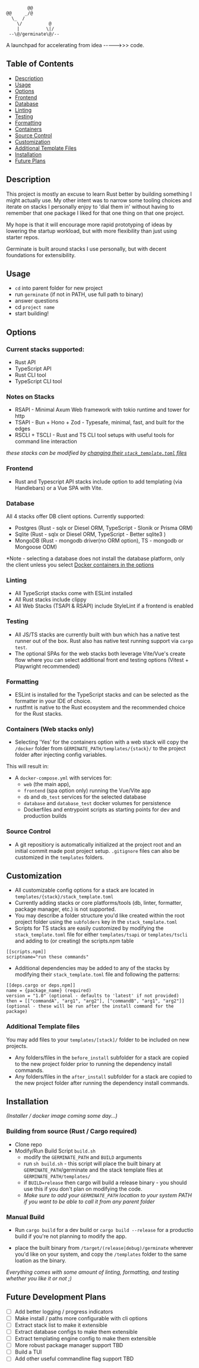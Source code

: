 ```
        @@
@@     _/@
  \_  /
    \/          @
    |          \|/
 --\@/germinate\@/--
```

A launchpad for accelerating from idea ----->>> code. 

## Table of Contents
- [Description](#description)
- [Usage](#usage)
- [Options](#options)
- [Frontend](#frontend)
- [Database](#database)
- [Linting](#linting)
- [Testing](#testing)
- [Formatting](#formatting)
- [Containers](#containers-web-stacks-only)
- [Source Control](#source-control)
- [Customization](#customization)
- [Additional Template Files](#additional-template-files)
- [Installation](#installation)
- [Future Plans](#future-development-plans)

## Description
This project is mostly an excuse to learn Rust better by building something I might actually use. My other intent was to narrow some tooling choices and iterate on stacks I personally enjoy to 'dial them in' without having to remember that one package I liked for that one thing on that one project.  

My hope is that it will encourage more rapid prototyping of ideas by lowering the startup workload, but with more flexibility than just using starter repos. 

Germinate is built around stacks I use personally, but with decent foundations for extensibility. 

## Usage 
- `cd` into parent folder for new project
- run `germinate` (if not in PATH, use full path to binary)
- answer questions
- cd `project name` 
- start building! 

## Options
### Current stacks supported:
- Rust API
- TypeScript API
- Rust CLI tool
- TypeScript CLI tool

### Notes on Stacks 
- RSAPI - Minimal Axum Web framework with tokio runtime and tower for http
- TSAPI - Bun + Hono + Zod - Typesafe, minimal, fast, and built for the edges
- RSCLI + TSCLI - Rust and TS CLI tool setups with useful tools for command line interaction

_these stacks can be modified by [changing their `stack_template.toml` files](#customization)_
### Frontend
- Rust and Typescript API stacks include option to add templating (via Handlebars) or a Vue SPA with Vite. 

### Database
All 4 stacks offer DB client options. Currently supported:
- Postgres (Rust - sqlx or Diesel ORM, TypeScript - Slonik or Prisma ORM)
- Sqlite (Rust - sqlx or Diesel ORM, TypeScript - Better sqlite3 )
- MongoDB (Rust - mongodb driver(no ORM option), TS - mongodb or Mongoose ODM)

*Note - selecting a database does not install the database platform, only the client unless you select [Docker containers in the options](#containers)

### Linting
- All TypeScript stacks come with ESLint installed 
- All Rust stacks include clippy
- All Web Stacks (TSAPI & RSAPI) include StyleLint if a frontend is enabled

### Testing
- All JS/TS stacks are currently built with bun which has a native test runner out of the box. Rust also has native test running support via `cargo test`.  
- The optional SPAs for the web stacks both leverage Vite/Vue's create flow where you can select additional front end testing options (Vitest + Playwright recommended)

### Formatting
- ESLint is installed for the TypeScript stacks and can be selected as the formatter in your IDE of choice.
- rustfmt is native to the Rust ecosystem and the recommended choice for the Rust stacks. 

### Containers (Web stacks only) 
- Selecting 'Yes' for the containers option with a web stack will copy the `/docker` folder from `GERMINATE_PATH/templates/{stack}/` to the project folder after injecting config variables.

This will result in:
- A `docker-compose.yml` with services for:
  - `web` (the main app), 
  - `frontend` (spa option only) running the Vue/Vite app
  - `db` and `db_test` services for the selected database 
  - `database` and `database_test` docker volumes for persistence 
  - Dockerfiles and entrypoint scripts as starting points for dev and production builds

### Source Control 
- A git repositiory is automatically initialized at the project root and an initial commit made post project setup. `.gitignore` files can also be customized in the `templates` folders. 


## Customization
- All customizable config options for a stack are located in `templates/{stack}/stack_template.toml`
- Currently adding stacks or core platforms/tools (db, linter, formatter, package manager, etc.) is not supported. 
- You may describe a folder structure you'd like created within the root project folder using the `subfolders` key in the `stack_template.toml`
- Scripts for TS stacks are easily customized by modifying the `stack_template.toml` file for either `templates/tsapi` or `templates/tscli` and adding to (or creating) the scripts.npm table
```
[[scripts.npm]]
scriptname="run these commands"
```
- Additional dependencies may be added to any of the stacks by modifying their `stack_template.toml` file and following the patterns:
```
[[deps.cargo or deps.npm]]
name = {package_name} (required)
version = "1.0" (optional - defaults to 'latest' if not provided)
then = [["commandA", "arg1", "arg2"], ["commandB", "arg1", "arg2"]] (optional - these will be run after the install command for the package)
```

### Additional Template files
You may add files to your `templates/[stack]/` folder to be included on new projects. 
- Any folders/files in the `before_install` subfolder for a stack are copied to the new project folder prior to running the dependency install commands. 
- Any folders/files in the `after_install` subfolder for a stack are copied to the new project folder after running the dependency install commands. 

## Installation
_(Installer / docker image coming some day...)_

### Building from source (Rust / Cargo required)
- Clone repo
- Modify/Run Build Script `build.sh`
  - modify the `GERMINATE_PATH` and `BUILD` arguments
  - run `sh build.sh` - this script will place the built binary at `GERMINATE_PATH`/germinate and the stack template files at `GERMINATE_PATH/templates/`
  - if `BUILD=release` then cargo will build a release binary - you should use this if you don't plan on modifying the code.
  - *Make sure to add your `GERMINATE_PATH` location to your system PATH if you want to be able to call it from any parent folder* 

### Manual Build
- Run `cargo build` for a dev build or `cargo build --release` for a productio build if you're not planning to modify the app. 

- place the built binary from `/target/(release|debug)/germinate` wherever you'd like on your system, and copy the `/templates` folder to the same loation as the binary. 


*Everything comes with some amount of linting, formatting, and testing whether you like it or not ;)* 
## Future Development Plans
- [ ] Add better logging / progress indicators
- [ ] Make install / paths more configurable with cli options
- [ ] Extract stack list to make it extensible
- [ ] Extract database configs to make them extensible
- [ ] Extract templating engine config to make them extensible
- [ ] More robust package manager support TBD
- [ ] Build a TUI  
- [ ] Add other useful commandline flag support TBD
